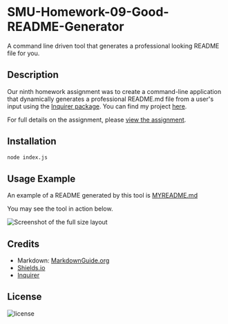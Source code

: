 # SMU-Homework-09-Good-README-Generator

A command line driven tool that generates a professional looking README file for you.

## Description

Our ninth homework assignment was to create a command-line application that dynamically generates a professional README.md file from a user's input using the [Inquirer package](https://www.npmjs.com/package/inquirer). You can find my project [here](https://github.com/DJFriar/SMU-Homework-09-Good-README-Generator).

For full details on the assignment, please [view the assignment](ASSIGNMENT.md).

## Installation

```bash
node index.js
```

## Usage Example

An example of a README generated by this tool is [MYREADME.md](MYREADME.md)

You may see the tool in action below.

![Screenshot of the full size layout](./assets/images/screenshot.png)

## Credits

- Markdown: [MarkdownGuide.org](https://www.markdownguide.org/basic-syntax/)
- [Shields.io](https://shields.io/category/license)
- [Inquirer](https://www.npmjs.com/package/inquirer#questions)

## License

![license](https://img.shields.io/badge/license-MIT-brightgreen)
